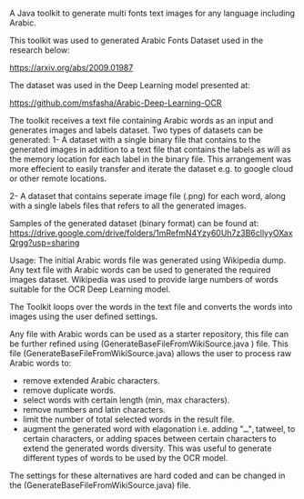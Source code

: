 A Java toolkit to generate multi fonts text images for any language including Arabic.

This toolkit was used to generated Arabic Fonts Dataset used in the research below:

https://arxiv.org/abs/2009.01987

The dataset was used in the Deep Learning model presented at:

https://github.com/msfasha/Arabic-Deep-Learning-OCR

The toolkit receives a text file containing Arabic words as an input and generates images and labels dataset.
Two types of datasets can be generated:
1- A dataset with a single binary file that contains to the generated images in addition to a text file that contains the labels as will as the memory location for each label in the binary file.
This arrangement was more effecient to easily transfer and iterate the dataset e.g. to google cloud or other remote locations.

2- A dataset that contains seperate image file (.png) for each word, along with a single labels files that refers to all the generated images.

Samples of the generated dataset (binary format) can be found at:
https://drive.google.com/drive/folders/1mRefmN4Yzy60Uh7z3B6cllyyOXaxQrgg?usp=sharing

Usage:
The initial Arabic words file was generated using Wikipedia dump. Any text file with Arabic words can be used to generated the required images dataset. Wikipedia was used to provide large numbers of words suitable for the OCR Deep Learning model.

The Toolkit loops over the words in the text file and converts the words into images using the user defined settings.

Any file with Arabic words can be used as a starter repository, this file can be further refined using (GenerateBaseFileFromWikiSource.java ) file.
This file (GenerateBaseFileFromWikiSource.java) allows the user to process raw Arabic words to:
- remove extended Arabic characters.
- remove duplicate words.
- select words with certain length (min, max characters).
- remove numbers and latin characters.
- limit the number of total selected words in the result file.
- augment the generated word with elagonation i.e. adding "ــ", tatweel, to certain characters, or adding spaces between certain characters to extend the generated words diversity.  This was useful to generate different types of words to be used by the OCR model.

The settings for these alternatives are hard coded and can be changed in the (GenerateBaseFileFromWikiSource.java) file.
